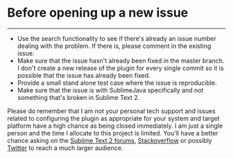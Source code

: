 # Before opening up a new issue
----------------------------------

* Use the search functionality to see if there's already an issue number
  dealing with the problem. If there is, please comment in the existing
  issue.
* Make sure that the issue hasn't already been fixed in the master branch.
  I don't create a new release of the plugin for every single commit so
  it is possible that the issue has already been fixed.
* Provide a small stand alone test case where the issue is reproducible.
* Make sure that the issue is with SublimeJava specifically and not
  something that's broken in Sublime Text 2.

Please do remember that I am not your personal tech support and issues related
to configuring the plugin as appropriate for your system and target platform
have a high chance as being closed immediately. I am just a single person and
the time I allocate to this project is limited. You'll have a better
chance asking on the [Sublime Text 2 forums](http://www.sublimetext.com/forum/),
[Stackoverflow](http://stackoverflow.com/) or possibly
[Twitter](http://twitter.com/) to reach a much larger audience.
